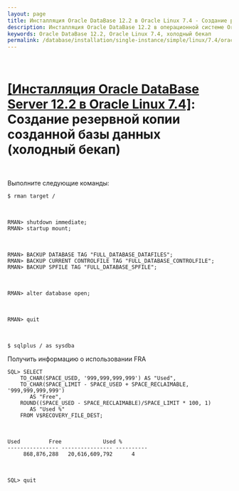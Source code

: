 ```yaml
---
layout: page
title: Инсталляция Oracle DataBase 12.2 в Oracle Linux 7.4 - Создание резервной копии созданной базы данных (холодный бекап)
description: Инсталляция Oracle DataBase 12.2 в операционной системе Oracle Linux 7.4 - Создание резервной копии созданной базы данных (холодный бекап)
keywords: Oracle DataBase 12.2, Oracle Linux 7.4, холодный бекап
permalink: /database/installation/single-instance/simple/linux/7.4/oracle/12.2/oracle-cold-backup/
---
```


<br/>

# <a href="/database/installation/single-instance/simple/linux/7.4/oracle/12.2/">[Инсталляция Oracle DataBase Server 12.2 в Oracle Linux 7.4]</a>: Создание резервной копии созданной базы данных (холодный бекап)

<br/>

Выполните следующие команды:

    $ rman target /

<br/>

    RMAN> shutdown immediate;
    RMAN> startup mount;

<br/>

    RMAN> BACKUP DATABASE TAG "FULL_DATABASE_DATAFILES";
    RMAN> BACKUP CURRENT CONTROLFILE TAG "FULL_DATABASE_CONTROLFILE";
    RMAN> BACKUP SPFILE TAG "FULL_DATABASE_SPFILE";

<br/>

    RMAN> alter database open;

<br/>

    RMAN> quit

<br/>

    $ sqlplus / as sysdba

Получить информацию о использовании FRA

    SQL> SELECT
        TO_CHAR(SPACE_USED, '999,999,999,999') AS "Used",
        TO_CHAR(SPACE_LIMIT - SPACE_USED + SPACE_RECLAIMABLE, '999,999,999,999')
           AS "Free",
        ROUND((SPACE_USED - SPACE_RECLAIMABLE)/SPACE_LIMIT * 100, 1)
           AS "Used %"
        FROM V$RECOVERY_FILE_DEST;

<br/>

    Used		 Free		      Used %
    ---------------- ---------------- ----------
         868,876,288   20,616,609,792	   4

<br/>

    SQL> quit
